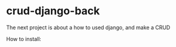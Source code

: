 # crud-django-back
The next project is about a how to used django, and make a CRUD

How to install:

